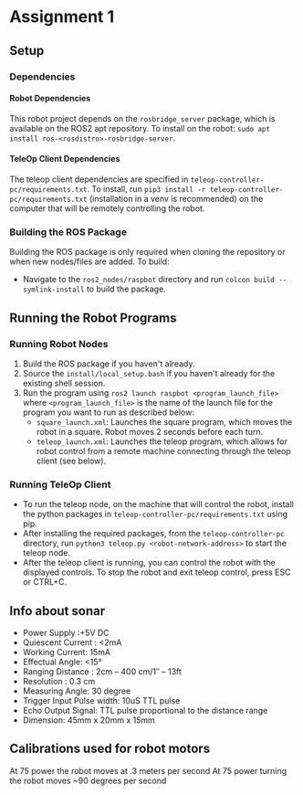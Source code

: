 # Assignment 1

## Setup

### Dependencies

#### Robot Dependencies

This robot project depends on the `rosbridge_server` package, which is available on the ROS2 apt repository. To install on the robot: `sudo apt install ros-<rosdistro>-rosbridge-server`.

#### TeleOp Client Dependencies

The teleop client dependencies are specified in `teleop-controller-pc/requirements.txt`. To install, run `pip3 install -r teleop-controller-pc/requirements.txt` (installation in a venv is recommended) on the computer that will be remotely controlling the robot.

### Building the ROS Package

Building the ROS package is only required when cloning the repository or when new nodes/files are added. To build:

* Navigate to the `ros2_nodes/raspbot` directory and run `colcon build --symlink-install` to build the package.

## Running the Robot Programs

### Running Robot Nodes

1. Build the ROS package if you haven't already.
2. Source the `install/local_setup.bash` if you haven't already for the existing shell session.
3. Run the program using `ros2 launch raspbot <program_launch_file>` where `<program_launch_file>` is the name of the launch file for the program you want to run as described below:
    - `square_launch.xml`: Launches the square program, which moves the robot in a square. Robot moves 2 seconds before each turn.
    - `teleop_launch.xml`: Launches the teleop program, which allows for robot control from a remote machine connecting through the teleop client (see below).

### Running TeleOp Client

* To run the teleop node, on the machine that will control the robot, install the python packages in `teleop-controller-pc/requirements.txt` using pip.
* After installing the required packages, from the `teleop-controller-pc` directory, run `python3 teleop.py <robot-network-address>` to start the teleop node.
* After the teleop client is running, you can control the robot with the displayed controls. To stop the robot
and exit teleop control, press ESC or CTRL+C.

## Info about sonar

* Power Supply :+5V DC
* Quiescent Current : <2mA
* Working Current: 15mA
* Effectual Angle: <15°
* Ranging Distance : 2cm – 400 cm/1″ – 13ft
* Resolution : 0.3 cm
* Measuring Angle: 30 degree
* Trigger Input Pulse width: 10uS TTL pulse
* Echo Output Signal: TTL pulse proportional to the distance range
* Dimension: 45mm x 20mm x 15mm

## Calibrations used for robot motors

At 75 power the robot moves at .3 meters per second
At 75 power turning the robot moves ~90 degrees per second
